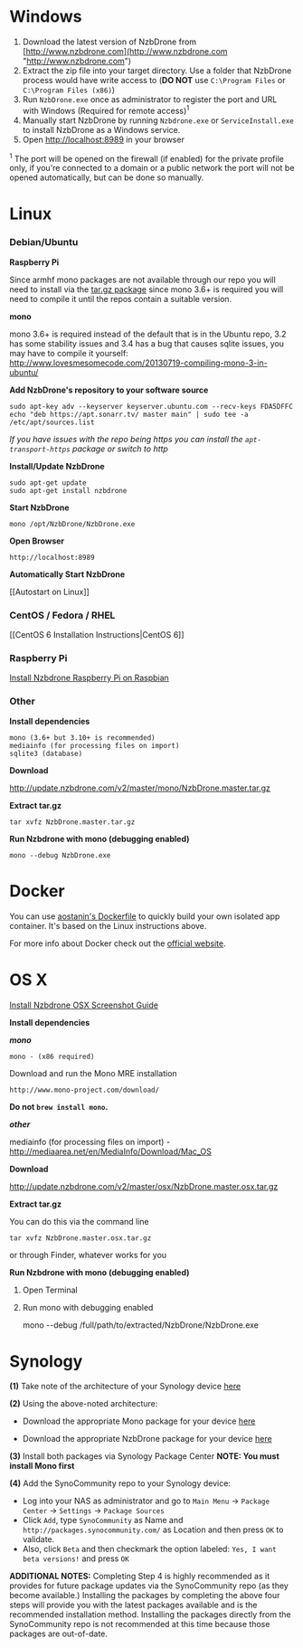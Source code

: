 # Windows
1. Download the latest version of NzbDrone from [http://www.nzbdrone.com](http://www.nzbdrone.com "http://www.nzbdrone.com")
2. Extract the zip file into your target directory. Use a folder that NzbDrone process would have write access to (**DO NOT** use `C:\Program Files` or `C:\Program Files (x86)`)
3. Run `NzbDrone.exe` once as administrator to register the port and URL with Windows (Required for remote access)<sup>1</sup>
4. Manually start NzbDrone by running `Nzbdrone.exe` or `ServiceInstall.exe` to install NzbDrone as a Windows service.
5. Open [http://localhost:8989](http://localhost:8989) in your browser


<sup>1</sup> The port will be opened on the firewall (if enabled) for the private profile only, if you're connected to a domain or a public network the port will not be opened automatically, but can be done so manually.

# Linux #

### Debian/Ubuntu ###

**Raspberry Pi**

Since armhf mono packages are not available through our repo you will need to install via the [tar.gz package](https://download.sonarr.tv/v2/master/latest/NzbDrone.master.tar.gz) since mono 3.6+ is required you will need to compile it until the repos contain a suitable version.

**mono**

mono 3.6+ is required instead of the default that is in the Ubuntu repo, 3.2 has some stability issues and 3.4 has a bug that causes sqlite issues, you may have to compile it yourself: http://www.lovesmesomecode.com/20130719-compiling-mono-3-in-ubuntu/

**Add NzbDrone's repository to your software source**
       

    sudo apt-key adv --keyserver keyserver.ubuntu.com --recv-keys FDA5DFFC
    echo "deb https://apt.sonarr.tv/ master main" | sudo tee -a /etc/apt/sources.list

*If you have issues with the repo being https you can install the `apt-transport-https` package or switch to http*

**Install/Update NzbDrone**
	
	sudo apt-get update
	sudo apt-get install nzbdrone 

**Start NzbDrone**

	mono /opt/NzbDrone/NzbDrone.exe

**Open Browser**

	http://localhost:8989

**Automatically Start NzbDrone**

[[Autostart on Linux]]

### CentOS / Fedora / RHEL ###
[[CentOS 6 Installation Instructions|CentOS 6]]
### Raspberry Pi ###
[Install Nzbdrone Raspberry Pi on Raspbian](http://www.htpcguides.com/install-nzbdrone-raspberry-pi-raspbian/)
### Other ###
**Install dependencies**

    mono (3.6+ but 3.10+ is recommended)
    mediainfo (for processing files on import)
    sqlite3 (database)

**Download**

http://update.nzbdrone.com/v2/master/mono/NzbDrone.master.tar.gz

**Extract tar.gz**

    tar xvfz NzbDrone.master.tar.gz

**Run Nzbdrone with mono (debugging enabled)**

    mono --debug NzbDrone.exe

# Docker

You can use [aostanin's Dockerfile](https://registry.hub.docker.com/u/aostanin/nzbdrone/) to quickly build your own isolated app container. It's based on the Linux instructions above.

For more info about Docker check out the [official website](https://www.docker.com).

# OS X #
[Install Nzbdrone OSX Screenshot Guide](http://www.htpcguides.com/install-nzbdrone-osx/)

**Install dependencies**

***mono***
	
    mono - (x86 required)

Download and run the Mono MRE installation

    http://www.mono-project.com/download/

**Do not `brew install mono`.**

***other***

mediainfo (for processing files on import) - http://mediaarea.net/en/MediaInfo/Download/Mac_OS

**Download**

http://update.nzbdrone.com/v2/master/osx/NzbDrone.master.osx.tar.gz

**Extract tar.gz**

You can do this via the command line

    tar xvfz NzbDrone.master.osx.tar.gz

or through Finder, whatever works for you

**Run Nzbdrone with mono (debugging enabled)**

1) Open Terminal
2) Run mono with debugging enabled

    mono --debug /full/path/to/extracted/NzbDrone/NzbDrone.exe  

# Synology #
**(1)** Take note of the architecture of your Synology device [here](https://github.com/SynoCommunity/spksrc/wiki/Architecture-per-Synology-model)

**(2)** Using the above-noted architecture:

* Download the appropriate Mono package for your device [here](https://dl.dropboxusercontent.com/u/300345/spk/mono/index.html)

* Download the appropriate NzbDrone package for your device [here](https://dl.dropboxusercontent.com/u/300345/spk/nzbdrone/index.html)

**(3)** Install both packages via Synology Package Center **NOTE: You must install Mono first**

**(4)** Add the SynoCommunity repo to your Synology device:


* Log into your NAS as administrator and go to `Main Menu` → `Package Center` → `Settings` → `Package Sources`
* Click `Add`, type `SynoCommunity` as Name and `http://packages.synocommunity.com/` as Location and then press `OK` to validate.
* Also, click `Beta` and then checkmark the option labeled: `Yes, I want beta versions!` and press `OK`

**ADDITIONAL NOTES:** Completing Step 4 is highly recommended as it provides for future package updates via the SynoCommunity repo (as they become available.) Installing the packages by completing the above four steps will provide you with the latest packages available and is the recommended installation method. Installing the packages directly from the SynoCommunity repo is not recommended at this time because those packages are out-of-date.